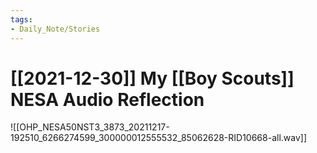 ```yaml
---
tags:
- Daily_Note/Stories
---
```


# [[2021-12-30]] My [[Boy Scouts]] NESA Audio Reflection



![[OHP_NESA50NST3_3873_20211217-192510_6266274599_300000012555532_85062628-RID10668-all.wav]]